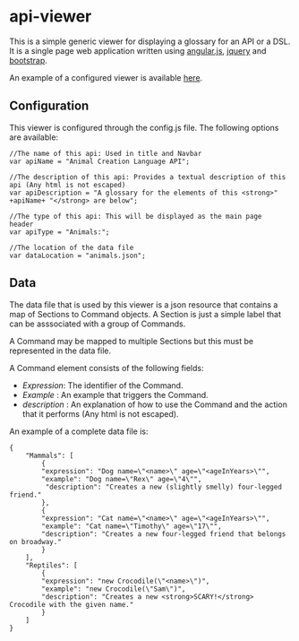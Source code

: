 api-viewer
==========

This is a simple generic viewer for displaying a glossary for an API or a DSL. It is a single page web application written using [angular.js](http://angularjs.org/), [jquery](http://jquery.com/) and [bootstrap](http://twitter.github.com/bootstrap/). 

An example of a configured viewer is available [here](http://plasma147.github.com/api-viewer/).

Configuration
------------------
This viewer is configured through the config.js file. The following options are available:

    //The name of this api: Used in title and Navbar
    var apiName = "Animal Creation Language API";

    //The description of this api: Provides a textual description of this api (Any html is not escaped)
    var apiDescription = "A glossary for the elements of this <strong>" +apiName+ "</strong> are below";

    //The type of this api: This will be displayed as the main page	 header
    var apiType = "Animals:";

    //The location of the data file
    var dataLocation = "animals.json";

Data
------------------
The data file that is used by this viewer is a json resource that contains a map of Sections to Command objects. A Section is just a simple label that can be asssociated with a group of Commands. 

A Command may be mapped to multiple Sections but this must be represented in the data file.

A Command element consists of the following fields:
* *Expression*: The identifier of the Command. 
* *Example* : An example that triggers the Command.
* *description* : An explanation of how to use the Command and the action that it performs  (Any html is not escaped).

An example of a complete data file is: 

    {
    	"Mammals": [
    	    {
    	    "expression": "Dog name=\"<name>\" age=\"<ageInYears>\"",
    	    "example": "Dog name=\"Rex\" age=\"4\"",
    	     "description": "Creates a new (slightly smelly) four-legged friend."
    	    },
    	    {
    	    "expression": "Cat name=\"<name>\" age=\"<ageInYears>\"",
    	    "example": "Cat name=\"Timothy\" age=\"17\"",
    	    "description": "Creates a new four-legged friend that belongs on broadway."
    	    }
    	],
    	"Reptiles": [
        	{
        	"expression": "new Crocodile(\"<name>\")",
        	"example": "new Crocodile(\"Sam\")",
        	"description": "Creates a new <strong>SCARY!</strong> Crocodile with the given name."
        	}
    	]
    }
